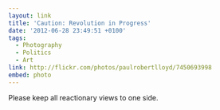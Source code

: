 ```yaml
---
layout: link
title: 'Caution: Revolution in Progress'
date: '2012-06-28 23:49:51 +0100'
tags:
  - Photography
  - Politics
  - Art
link: http://flickr.com/photos/paulrobertlloyd/7450693998
embed: photo
---
```

Please keep all reactionary views to one side.